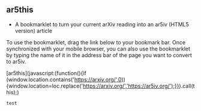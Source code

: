 ## ar5this

- A bookmarklet to turn your current arXiv reading into an ar5iv (HTML5 version) article

To use the bookmarklet, drag the link below to your bookmark bar. Once synchronized with your mobile browser, you can also use the bookmarklet by typing the name of it in the address bar of the page you want to convert to ar5iv.

[ar5this](javascript:(function(){if (window.location.contains('https://arxiv.org/',0)){window.location=loc.replace('https://arxiv.org/','https://ar5iv.org/');}}).call(this);)

```
test
```
